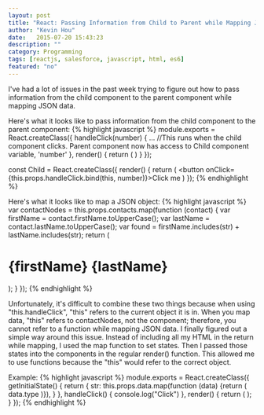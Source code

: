 ```yaml
---
layout: post
title: "React: Passing Information from Child to Parent while Mapping JSON Data"
author: "Kevin Hou"
date:   2015-07-20 15:43:23
description: ""
category: Programming
tags: [reactjs, salesforce, javascript, html, es6]
featured: "no"
---
```

I've had a lot of issues in the past week trying to figure out how to pass information from the child component to the parent component while mapping JSON data.
 
Here's what it looks like to pass information from the child component to the parent component:
{% highlight javascript %}
module.exports = React.createClass({
  handleClick(number) {
    ... //This runs when the child component clicks. Parent component now has access to Child component variable, 'number'
  },
  render() {
    return (
      <Child handleClick={this.handleClick} />
    )
  }
});
 
const Child = React.createClass({
  render() {
    return (
      <button onClick={this.props.handleClick.bind(this, number)}>Click me</button>
  )
});
{% endhighlight %}
 
Here's what it looks like to map a JSON object:
{% highlight javascript %}
var contactNodes = this.props.contacts.map(function (contact) {
    var firstName = contact.firstName.toUpperCase();
    var lastName = contact.lastName.toUpperCase();
    var found = firstName.includes(str) + lastName.includes(str);
    return (
      <h1>{firstName} {lastName}</h1>
    );
  }
});
{% endhighlight %}
 
Unfortunately, it's difficult to combine these two things because when using "this.handleClick", "this" refers to the current object it is in. When you map data, "this" refers to contactNodes, not the component; therefore, you cannot refer to a function while mapping JSON data. I finally figured out a simple way around this issue. Instead of including all my HTML in the return while mapping, I used the map function to set states. Then I passed those states into the components in the regular render() function. This allowed me to use functions because the "this" would refer to the correct object.
 
Example:
{% highlight javascript %}
module.exports = React.createClass({
  getInitialState() {
    return {
      str: this.props.data.map(function (data) {return ( data.type )}),
    }
  },
  handleClick() {
    console.log("Click")
  },
  render() {
    return (
        <GameAnswerChoices handleClick={this.handleClick} string={this.state.str}/>
    );
  }
});
{% endhighlight %}